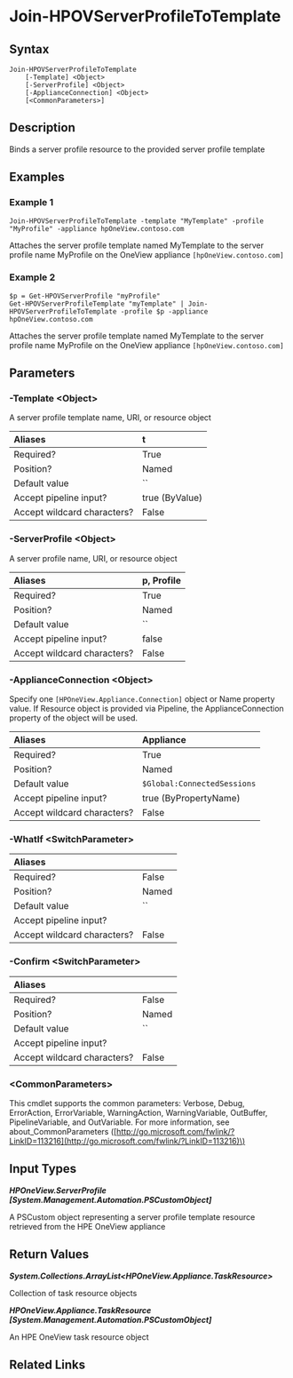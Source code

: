 ﻿---
description: Attach an existing server profile to a server profile template
---

# Join-HPOVServerProfileToTemplate

## Syntax

```text
Join-HPOVServerProfileToTemplate
    [-Template] <Object>
    [-ServerProfile] <Object>
    [-ApplianceConnection] <Object>
    [<CommonParameters>]
```

## Description

Binds a server profile resource to the provided server profile template

## Examples

###  Example 1 

```text
Join-HPOVServerProfileToTemplate -template "MyTemplate" -profile "MyProfile" -appliance hpOneView.contoso.com
```

Attaches the server profile template named MyTemplate to the server profile name MyProfile on the OneView appliance `[hpOneView.contoso.com]`

###  Example 2 

```text
$p = Get-HPOVServerProfile "myProfile"
Get-HPOVServerProfileTemplate "myTemplate" | Join-HPOVServerProfileToTemplate -profile $p -appliance hpOneView.contoso.com
```

Attaches the server profile template named MyTemplate to the server profile name MyProfile on the OneView appliance `[hpOneView.contoso.com]`

## Parameters

### -Template &lt;Object&gt;

A server profile template name, URI, or resource object

| Aliases | t |
| :--- | :--- |
| Required? | True |
| Position? | Named |
| Default value | `` |
| Accept pipeline input? | true (ByValue) |
| Accept wildcard characters? | False |

### -ServerProfile &lt;Object&gt;

A server profile name, URI, or resource object

| Aliases | p, Profile |
| :--- | :--- |
| Required? | True |
| Position? | Named |
| Default value | `` |
| Accept pipeline input? | false |
| Accept wildcard characters? | False |

### -ApplianceConnection &lt;Object&gt;

Specify one `[HPOneView.Appliance.Connection]` object or Name property value. If Resource object is provided via Pipeline, the ApplianceConnection property of the object will be used.

| Aliases | Appliance |
| :--- | :--- |
| Required? | True |
| Position? | Named |
| Default value | `$Global:ConnectedSessions` |
| Accept pipeline input? | true (ByPropertyName) |
| Accept wildcard characters? | False |

### -WhatIf &lt;SwitchParameter&gt;



| Aliases |  |
| :--- | :--- |
| Required? | False |
| Position? | Named |
| Default value | `` |
| Accept pipeline input? |  |
| Accept wildcard characters? | False |

### -Confirm &lt;SwitchParameter&gt;



| Aliases |  |
| :--- | :--- |
| Required? | False |
| Position? | Named |
| Default value | `` |
| Accept pipeline input? |  |
| Accept wildcard characters? | False |

### &lt;CommonParameters&gt;

This cmdlet supports the common parameters: Verbose, Debug, ErrorAction, ErrorVariable, WarningAction, WarningVariable, OutBuffer, PipelineVariable, and OutVariable. For more information, see about\_CommonParameters \([http://go.microsoft.com/fwlink/?LinkID=113216](http://go.microsoft.com/fwlink/?LinkID=113216)\)

## Input Types

_**HPOneView.ServerProfile [System.Management.Automation.PSCustomObject]**_

A PSCustom object representing a server profile template resource retrieved from the HPE OneView appliance

## Return Values

_**System.Collections.ArrayList<HPOneView.Appliance.TaskResource>**_

Collection of task resource objects

_**HPOneView.Appliance.TaskResource [System.Management.Automation.PSCustomObject]**_

An HPE OneView task resource object

## Related Links

